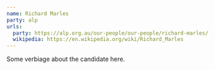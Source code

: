 ```yaml
---
name: Richard Marles
party: alp
urls:
  party: https://alp.org.au/our-people/our-people/richard-marles/
  wikipedia: https://en.wikipedia.org/wiki/Richard_Marles
---
```

Some verbiage about the candidate here.

